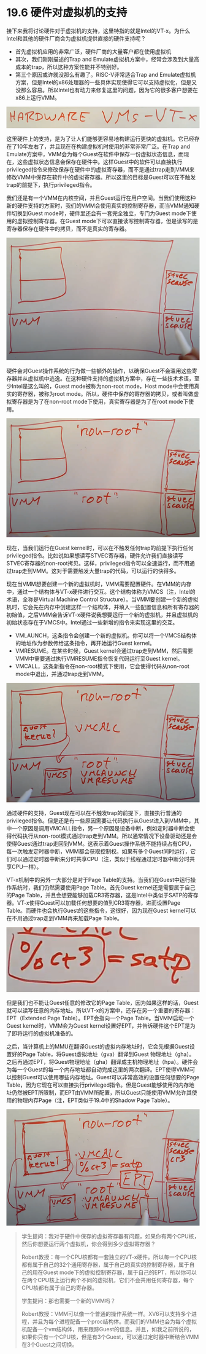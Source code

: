 # 19.6 硬件对虚拟机的支持

接下来我将讨论硬件对于虚拟机的支持，这里特指的就是Intel的VT-x。为什么Intel和其他的硬件厂商会为虚拟机提供直接的硬件支持呢？

* 首先虚拟机应用的非常广泛，硬件厂商的大量客户都在使用虚拟机
* 其次，我们刚刚描述的Trap and Emulate虚拟机方案中，经常会涉及到大量高成本的trap，所以这种方案性能并不特别好。
* 第三个原因或许就没那么有趣了。RISC-V非常适合Trap and Emulate虚拟机方案，但是Intel的x86处理器的一些具体实现使得它可以支持虚拟化，但是又没那么容易。所以Intel也有动力来修复这里的问题，因为它的很多客户想要在x86上运行VMM。

![](../.gitbook/assets/image%20%28746%29.png)

这里硬件上的支持，是为了让人们能够更容易地构建运行更快的虚拟机。它已经存在了10年左右了，并且现在在构建虚拟机时使用的非常非常广泛。在Trap and Emulate方案中，VMM会为每个Guest在软件中保存一份虚拟状态信息，而现在，这些虚拟状态信息会保存在硬件中。这样Guest中的软件可以直接执行privileged指令来修改保存在硬件中的虚拟寄存器，而不是通过trap走到VMM来修改VMM中保存在软件中的虚拟寄存器。所以这里的目标是Guest可以在不触发trap的前提下，执行privileged指令。

我们还是有一个VMM在内核空间，并且Guest运行在用户空间。当我们使用这种新的硬件支持的方案时，我们的VMM会使用真实的控制寄存器，而当VMM通知硬件切换到Guest mode时，硬件里还会有一套完全独立，专门为Guest mode下使用的虚拟控制寄存器。在Guest mode下可以直接读写控制寄存器，但是读写的是寄存器保存在硬件中的拷贝，而不是真实的寄存器。

![](../.gitbook/assets/image%20%28742%29.png)

硬件会对Guest操作系统的行为做一些额外的操作，以确保Guest不会滥用这些寄存器并从虚拟机中逃逸。在这种硬件支持的虚拟机方案中，存在一些技术术语，至少Intel是这么叫的，Guest mode被称为non-root mode，Host mode中会使用真实的寄存器，被称为root mode。所以，硬件中保存的寄存器的拷贝，或者叫做虚拟寄存器是为了在non-root mode下使用，真实寄存器是为了在root mode下使用。

![](../.gitbook/assets/image%20%28749%29.png)

现在，当我们运行在Guest kernel时，可以在不触发任何trap的前提下执行任何privileged指令。比如说如果想读写STVEC寄存器，硬件允许我们直接读写STVEC寄存器的non-root拷贝。这样，privileged指令可以全速运行，而不用通过trap走到VMM。这对于需要触发大量trap的代码，可以运行的快得多。

现在当VMM想要创建一个新的虚拟机时，VMM需要配置硬件。在VMM的内存中，通过一个结构体与VT-x硬件进行交互。这个结构体称为VMCS（注，Intel的术语，全称是Virtual Machine Control Structure）。当VMM要创建一个新的虚拟机时，它会先在内存中创建这样一个结构体，并填入一些配置信息和所有寄存器的初始值，之后VMM会告诉VT-x硬件说我想要运行一个新的虚拟机，并且虚拟机的初始状态存在于VMCS中。Intel通过一些新增的指令来实现这里的交互。

* VMLAUNCH，这条指令会创建一个新的虚拟机。你可以将一个VMCS结构体的地址作为参数传给这条指令，再开始运行Guest kernel。
* VMRESUME。在某些时候，Guest kernel会通过trap走到VMM，然后需要VMM中需要通过执行VMRESUME指令恢复代码运行至Guest kernel。
* VMCALL，这条新指令在non-root模式下使用，它会使得代码从non-root mode中退出，并通过trap走到VMM。

![](../.gitbook/assets/image%20%28737%29.png)

通过硬件的支持，Guest现在可以在不触发trap的前提下，直接执行普通的privileged指令。但是还是有一些原因需要让代码执行从Guest进入到VMM中，其中一个原因是调用VMCALL指令，另一个原因是设备中断，例如定时器中断会使得代码执行从non-root模式通过trap走到VMM。所以通常情况下设备驱动还是会使得Guest通过trap走回到VMM。这表示着Guest操作系统不能持续占有CPU，每一次触发定时器中断，VMM都会获取控制权。如果有多个Guest同时运行，它们可以通过定时器中断来分时共享CPU（注，类似于线程通过定时器中断分时共享CPU一样）。

VT-x机制中的另外一大部分是对于Page Table的支持。当我们在Guest中运行操作系统时，我们仍然需要使用Page Table。首先Guest kernel还是需要属于自己的Page Table，并且会想要能够加载CR3寄存器，这是Intel中类似于SATP的寄存器。VT-x使得Guest可以加载任何想要的值到CR3寄存器，进而设置Page Table。而硬件也会执行Guest的这些指令，这很好，因为现在Guest kernel可以在不用通过trap走到VMM再来加载Page Table。

![](../.gitbook/assets/image%20%28745%29.png)

但是我们也不能让Guest任意的修改它的Page Table，因为如果这样的话，Guest就可以读写任意的内存地址。所以VT-x的方案中，还存在另一个重要的寄存器：EPT（Extended Page Table）。EPT会指向一个Page Table。当VMM启动一个Guest kernel时，VMM会为Guest kernel设置好EPT，并告诉硬件这个EPT是为了即将运行的虚拟机准备的。

之后，当计算机上的MMU在翻译Guest的虚拟内存地址时，它会先根据Guest设置好的Page Table，将Guest虚拟地址（gva）翻译到Guest 物理地址（gha）。之后再通过EPT，将Guest物理地址（gha）翻译成主机物理地址（hpa）。硬件会为每一个Guest的每一个内存地址都自动完成这里的两次翻译。EPT使得VMM可以控制Guest可以使用哪些内存地址。Guest可以非常高效的设置任何想要的Page Table，因为它现在可以直接执行privileged指令。但是Guest能够使用的内存地址仍然被EPT所限制，而EPT由VMM所配置，所以Guest只能使用VMM允许其使用的物理内存Page（注，EPT类似于19.4中的Shadow Page Table）。

![](../.gitbook/assets/image%20%28744%29.png)

> 学生提问：我对于硬件中保存的虚拟寄存器有问题，如果你有两个CPU核，然后你想要运行两个虚拟机，你会得到多少虚拟寄存器？
>
> Robert教授：每一个CPU核都有一套独立的VT-x硬件。所以每一个CPU核都有属于自己的32个通用寄存器，属于自己的真实的控制寄存器，属于自己的用在Guest mode下的虚拟控制寄存器，属于自己的EPT，所以你可以在两个CPU核上运行两个不同的虚拟机，它们不会共用任何寄存器，每个CPU核都有属于自己的寄存器。
>
> 学生提问：那也需要一个新的VMM吗？
>
> Robert教授：VMM可以像一个普通的操作系统一样。XV6可以支持多个进程，并且为每个进程配备一个proc结构体。而我们的VMM也会为每个虚拟机配备一个vm结构体，用来跟踪Guest的信息。并且，如我之前所说的，如果你只有一个CPU核，但是有3个Guest，可以通过定时器中断结合VMM在3个Guest之间切换。

